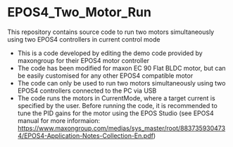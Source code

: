 # EPOS4_Two_Motor_Run
This repository contains source code to run two motors simultaneously using two EPOS4 controllers in current control mode 
- This is a code developed by editing the demo code provided by maxongroup for their EPOS4 motor controller
- The code has been modified for maxon EC 90 Flat BLDC motor, but can be easily customised for any other EPOS4 compatible motor
- The code can only be used to run two motors simultaneously using two EPOS4 controllers connected to the PC via USB
- The code runs the motors in CurrentMode, where a target current is specified by the user. Before running the code, it is recommended
to tune the PID gains for the motor using the EPOS Studio (see EPOS4 manual for more informaion: 
https://www.maxongroup.com/medias/sys_master/root/8837359304734/EPOS4-Application-Notes-Collection-En.pdf)
